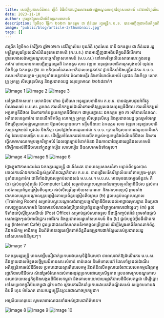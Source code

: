 ```yaml
---
title: សេចក្តីប្រកាសព័ត៌មាន ស្តីពី ពិធីបើកការដ្ឋានសាងសង់មជ្ឈមណ្ឌលបច្ចេកវិទ្យាសហគមន៍ នៅតាមវិទ្យាល័យសាធារណៈក្នុងខេត្តតាកែវ
date: 2023-11-10
author: ក្រសួងប្រៃសណីយ៍និងទូរគមនាគមន៍
description: ថ្ងៃទី១០ វិច្ឆិកា ២០២៣ ឯកឧត្តម ជា វ៉ាន់ដេត រដ្ឋមន្ត្រីក.ប.ទ. បានអញ្ជើញជាអធិបតីក្នុងពិធីបើកការដ្ឋានសាងសង់ ម.ប.ស. នៅវិទ្យាល័យ ប៊ុនរ៉ានី ហ៊ុនសែន បាទី ខេត្តតាកែវ។ ពិធីនេះមានអ្នកចូលរួមប្រមាណ ២,០៦៨នាក់ រួមទាំងមន្ត្រីរាជការ អ្នកគ្រូ សិស្ស និងប្រជាពលរដ្ឋ។
image: "public/blog/article-3/thumbnail.jpg"
tags: []
---
```


នាព្រឹក ថ្ងៃទី១០ ខែវិច្ឆិកា ឆ្នាំ២០២៣ នៅវិទ្យាល័យ ប៊ុនរ៉ានី ហ៊ុនសែន បាទី ឯកឧត្ដម ជា វ៉ាន់ដេត រដ្ឋមន្ត្រីក្រសួងប្រៃសណីយ៍និងទូរគមនាគមន៍ (ក.ប.ទ.) បានអញ្ជើញជាអធិបតីក្នុងពិធីបើកការដ្ឋានសាងសង់មជ្ឈមណ្ឌលបច្ចេកវិទ្យាសហគមន៍ (ម.ប.ស.) នៅតាមវិទ្យាល័យសាធារណៈក្នុងខេត្តតាកែវ ដោយមានការអញ្ជើញចូលរួមពី ឯកឧត្តម សាន វឌ្ឍនា អនុរដ្ឋលេខាធិការក្រសួងអប់រំ យុវជន និងកីឡា ឯកឧត្ដម អ៊ូច ភា អភិបាលនៃគណៈអភិបាលខេត្តតាកែវ ថ្នាក់ដឹកនាំនិងមន្រ្តីរាជការ ក.ប.ទ. គណៈអភិបាលក្រុង-ស្រុកទូទាំងខេត្តតាកែវ តំណាងមន្ទីរ និងការិយាល័យអប់រំ យុវជន និងកីឡា លោកគ្រូ អ្នកគ្រូ សិស្សានុសិស្ស និងប្រជាពលរដ្ឋ សរុបប្រមាណ ២០៦៨នាក់។

![image 1](/blog/article-3/image-1.jpg)
![image 2](/blog/article-3/image-2.jpg)
![image 3](/blog/article-3/image-3.jpg)

នៅក្នុងឱកាសនោះ លោកជំទាវ ហ៊ាន ប៉ូលីណេ អនុរដ្ឋលេខាធិការ ក.ប.ទ. បានជម្រាបជូនអំពីវត្ថុបំណងរបស់ ម.ប.ស. រួមមាន ការលើកកម្ពស់ដំណើរការអភិវឌ្ឍមូលធនមនុស្សឌីជីថល ការលើកកម្ពស់អក្ខរកម្មឌីជីថល និងការកាត់បន្ថយគម្លាតឌីជីថល។ ជាមួយគ្នានេះ ឯកឧត្តម អ៊ូច ភា អភិបាលនៃគណៈអភិបាលខេត្តតាកែវ បានលើកទឹកចិត្ត លោកគ្រូ អ្នកគ្រូ សិស្សានុសិស្ស និងប្រជាពលរដ្ឋ ចូលរួមថែរក្សានិងប្រើប្រាស់មជ្ឈមណ្ឌលនេះ ឱ្យអស់សក្តានុពល។ ទន្ទឹមនឹងនេះ ឯកឧត្តម សាន វឌ្ឍនា អនុរដ្ឋលេខាធិការក្រសួងអប់រំ យុវជន និងកីឡា បានថ្លែងអំណរគុណដល់ ក.ប.ទ. ក្រោមកិច្ចសហការជាមួយភាគីពាក់ព័ន្ធ ដែលបានបង្កើត ម.ប.ស. ដើម្បីរួមចំណែកដល់ការលើកកម្ពស់អក្ខរកម្មនិងបំណិនឌីជីថល និងការធ្វើសមាហរណកម្មបច្ចេកវិទ្យាអប់រំ ដែលផ្សារភ្ជាប់ទំនាក់ទំនង និងភាពជាដៃគូរវាងរដ្ឋនិងសហគមន៍ ដើម្បីការអប់រំឌីជីថលនៅក្នុងថ្នាក់រៀន សាលារៀន និងសហគមន៍ទាំងមូល។

![image 4](/blog/article-3/image-4.jpg)
![image 5](/blog/article-3/image-5.jpg)
![image 6](/blog/article-3/image-6.jpg)

ថ្លែងក្នុងឱកាសនោះដែរ ឯកឧត្តមរដ្ឋមន្រ្តី ជា វ៉ាន់ដេត បានមានប្រសាសន៍ថា បន្ទាប់ពីទទួលបានគោលការណ៍ឯកភាពដ៏ខ្ពស់ខ្ពស់ពីរាជរដ្ឋាភិបាល ក.ប.ទ. បានជ្រើសរើសវិទ្យាល័យនៅតាមក្រុង-ស្រុក ទូទាំងខេត្តតាកែវ ជាទីតាំងដំបូងសម្រាប់សាងសង់ ម.ប.ស.។ ម.ប.ស. មានមុខងារចម្បងចំនួន៤ គឺ (១) ផ្តល់បន្ទប់កុំព្យូទ័រ (Computer Lab) សម្រាប់បណ្តុះបណ្តាលជំនាញបច្ចេកវិទ្យាឌីជីថល ផ្តល់ការអប់រំតាមប្រព័ន្ធបង្រៀនពីចម្ងាយ ដល់សិស្សវិទ្យាល័យសាធារណៈ និងជាសាលប្រជុំ ព្រមទាំងជាសាលបណ្តុះបណ្តាលគ្រូបង្រៀនតាមប្រព័ន្ធបង្រៀនពីចម្ងាយ (២) ផ្តល់បន្ទប់បណ្តុះបណ្តាល (Training Room) សម្រាប់បណ្តុះបណ្តាលជំនាញបច្ចេកវិទ្យាឌីជីថលដល់អាជ្ញាធរមូលដ្ឋាន និងប្រជាពលរដ្ឋក្នុងសហគមន៍ ដែលមានបំណងចង់ប្រើប្រាស់ប្រព័ន្ធបច្ចេកវិទ្យាក្នុងគោលដៅផ្សេងៗ (៣) ផ្តល់ទីតាំងជាប៉ុស្តិ៍ប្រៃសណីយ៍ (Post Office) សម្រាប់ផ្តល់សេវាទទួល និងផ្ញើកញ្ចប់ឥវ៉ាន់ ព្រមទាំងផ្តល់សេវាផ្សេងៗដល់ពាណិជ្ជករ អាជីវករ និងប្រជាពលរដ្ឋនៅសហគមន៍ និង (៤) ផ្តល់បន្ទប់អ៊ីនធឺណិតកាហ្វេ (Internet Café) ជូនប្រជាជននៅសហគមន៍អាចចូលប្រើប្រាស់ ដើម្បីស្វែងរកព័ត៌មានពាក់ព័ន្ធនឹងកសិកម្ម អាជីវកម្ម និងព័ត៌មានផ្សេងទៀតពាក់ព័ន្ធនឹងតម្រូវការជាក់ស្តែងរបស់ប្រជាពលរដ្ឋនៅសហគមន៍នីមួយៗ។

![image 7](/blog/article-3/image-7.jpg)

ឯកឧត្តមរដ្ឋមន្ត្រី មានសង្ឃឹមជឿជាក់ប្រកបដោយសុទិដ្ឋិនិយមថា នាពេលដាក់ឱ្យដំណើរការ ម.ប.ស. នឹងក្លាយជាសមិទ្ធផលថ្មីមួយដ៏មានសារៈសំខាន់ ទាន់ពេល និងចំគោលដៅ ដែលគាំទ្រដល់ដំណើរអភិវឌ្ឍន៍ការអប់រំឌីជីថល ប្រកបដោយស្មារតីបុរេសកម្ម និងគំនិតបើកទូលាយចំពោះបេសកកម្មបរិវត្តកម្មរដ្ឋាភិបាលឌីជីថល សំដៅរួមចំណែកដល់ការអនុវត្តប្រកបដោយប្រសិទ្ធភាព ស្របតាមក្របខណ្ឌគោលនយោបាយសេដ្ឋកិច្ចនិងសង្គមឌីជីថលកម្ពុជា និងគោលនយោបាយរដ្ឋាភិបាលឌីជីថលកម្ពុជា ដើម្បីឆ្ពោះទៅសម្រេចចក្ខុវិស័យកម្ពុជា ឆ្នាំ២០៥០ ក្រោមការដឹកនាំប្រកបដោយគតិបណ្ឌិតរបស់ សម្តេចមហាបវរធិបតី ហ៊ុន ម៉ាណែត នាយករដ្ឋមន្ត្រីនៃព្រះរាជាណាចក្រកម្ពុជា។

អាស្រ័យហេតុនេះ សូមសាធារណជនទាំងអស់ជ្រាបជាព័ត៌មាន៕

![image 8](/blog/article-3/image-8.jpg)
![image 9](/blog/article-3/image-9.jpg)
![image 10](/blog/article-3/image-10.jpg)
